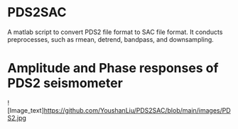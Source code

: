 # PDS2SAC
A matlab script to convert PDS2 file format to SAC file format.
It conducts preprocesses, such as rmean, detrend, bandpass, and downsampling.
# Amplitude and Phase responses of PDS2 seismometer
![Image_text]https://github.com/YoushanLiu/PDS2SAC/blob/main/images/PDS2.jpg
